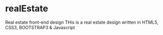 # realEstate
Real estate front-end design
THis is a real estate design written in HTML5, CSS3, BOOTSTRAP3 & Javascript
